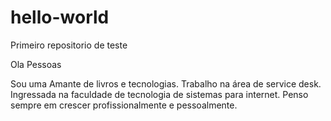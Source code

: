 # hello-world
Primeiro repositorio de teste

Ola Pessoas

Sou uma Amante de livros e tecnologias. Trabalho na área de service desk. Ingressada na faculdade de tecnologia de sistemas para internet.
Penso sempre em crescer profissionalmente e pessoalmente.
